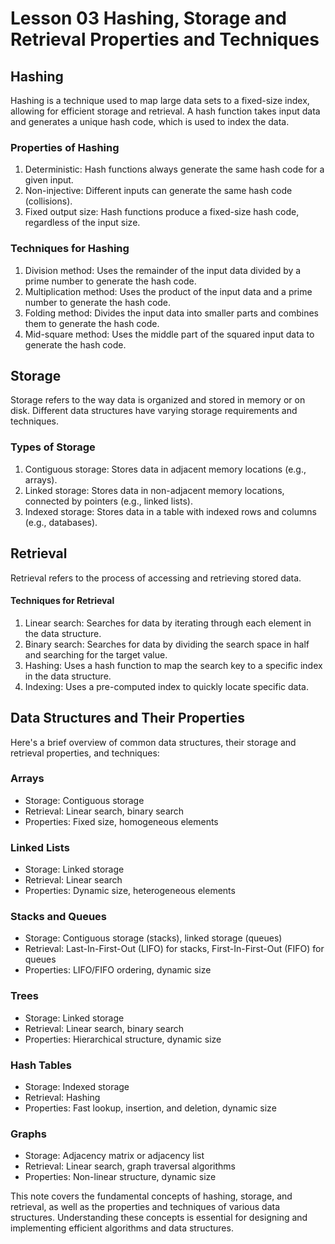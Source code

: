 # Lesson 03 Hashing, Storage and Retrieval Properties and Techniques

## Hashing
Hashing is a technique used to map large data sets to a fixed-size index, allowing for efficient storage and retrieval. A hash function takes input data and generates a unique hash code, which is used to index the data.

### Properties of Hashing
1. Deterministic: Hash functions always generate the same hash code for a given input.
2. Non-injective: Different inputs can generate the same hash code (collisions).
3. Fixed output size: Hash functions produce a fixed-size hash code, regardless of the input size.

### Techniques for Hashing
1. Division method: Uses the remainder of the input data divided by a prime number to generate the hash code.
2. Multiplication method: Uses the product of the input data and a prime number to generate the hash code.
3. Folding method: Divides the input data into smaller parts and combines them to generate the hash code.
4. Mid-square method: Uses the middle part of the squared input data to generate the hash code.

## Storage
Storage refers to the way data is organized and stored in memory or on disk. Different data structures have varying storage requirements and techniques.

### Types of Storage
1. Contiguous storage: Stores data in adjacent memory locations (e.g., arrays).
2. Linked storage: Stores data in non-adjacent memory locations, connected by pointers (e.g., linked lists).
3. Indexed storage: Stores data in a table with indexed rows and columns (e.g., databases).

## Retrieval
Retrieval refers to the process of accessing and retrieving stored data.

#### Techniques for Retrieval
1. Linear search: Searches for data by iterating through each element in the data structure.
2. Binary search: Searches for data by dividing the search space in half and searching for the target value.
3. Hashing: Uses a hash function to map the search key to a specific index in the data structure.
4. Indexing: Uses a pre-computed index to quickly locate specific data.

## Data Structures and Their Properties
Here's a brief overview of common data structures, their storage and retrieval properties, and techniques:

### Arrays
- Storage: Contiguous storage
- Retrieval: Linear search, binary search
- Properties: Fixed size, homogeneous elements

### Linked Lists
- Storage: Linked storage
- Retrieval: Linear search
- Properties: Dynamic size, heterogeneous elements

### Stacks and Queues
- Storage: Contiguous storage (stacks), linked storage (queues)
- Retrieval: Last-In-First-Out (LIFO) for stacks, First-In-First-Out (FIFO) for queues
- Properties: LIFO/FIFO ordering, dynamic size

### Trees
- Storage: Linked storage
- Retrieval: Linear search, binary search
- Properties: Hierarchical structure, dynamic size

### Hash Tables
- Storage: Indexed storage
- Retrieval: Hashing
- Properties: Fast lookup, insertion, and deletion, dynamic size

### Graphs
- Storage: Adjacency matrix or adjacency list
- Retrieval: Linear search, graph traversal algorithms
- Properties: Non-linear structure, dynamic size

This note covers the fundamental concepts of hashing, storage, and retrieval, as well as the properties and techniques of various data structures. Understanding these concepts is essential for designing and implementing efficient algorithms and data structures.
